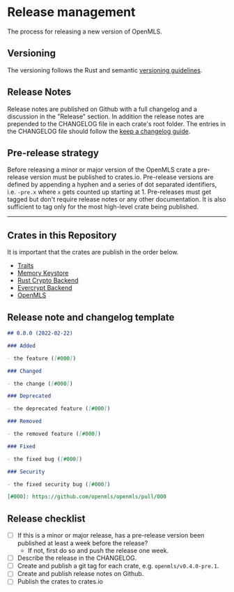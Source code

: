 # Release management

The process for releasing a new version of OpenMLS.

## Versioning

The versioning follows the Rust and semantic [versioning guidelines].

## Release Notes

Release notes are published on Github with a full changelog and a discussion in
the "Release" section.
In addition the release notes are prepended to the CHANGELOG file in each crate's
root folder.
The entries in the CHANGELOG file should follow the [keep a changelog guide].

## Pre-release strategy

Before releasing a minor or major version of the OpenMLS crate a pre-release version
must be published to crates.io.
Pre-release versions are defined by appending a hyphen and a series of dot
separated identifiers, i.e. `-pre.x` where `x` gets counted up starting at 1.
Pre-releases must get tagged but don't require release notes or any other documentation.
It is also sufficient to tag only for the most high-level crate being published.

---

## Crates in this Repository

It is important that the crates are publish in the order below.

- [Traits](https://github.com/openmls/openmls/blob/main/traits/Cargo.toml)
- [Memory Keystore](https://github.com/openmls/openmls/blob/main/memory_keystore/Cargo.toml)
- [Rust Crypto Backend](https://github.com/openmls/openmls/blob/main/openmls_rust_crypto/Cargo.toml)
- [Evercrypt Backend](https://github.com/openmls/openmls/blob/main/evercrypt_backend/Cargo.toml)
- [OpenMLS](https://github.com/openmls/openmls/blob/main/openmls/Cargo.toml)

## Release note and changelog template

```markdown
## 0.0.0 (2022-02-22)

### Added

- the feature ([#000])

### Changed

- the change ([#000])

### Deprecated

- the deprecated feature ([#000])

### Removed

- the removed feature ([#000])

### Fixed

- the fixed bug ([#000])

### Security

- the fixed security bug ([#000])

[#000]: https://github.com/openmls/openmls/pull/000
```

## Release checklist

- [ ] If this is a minor or major release, has a pre-release version been published at least a week before the release?
  - If not, first do so and push the release one week.
- [ ] Describe the release in the CHANGELOG.
- [ ] Create and publish a git tag for each crate, e.g. `openmls/v0.4.0-pre.1`.
- [ ] Create and publish release notes on Github.
- [ ] Publish the crates to crates.io

[versioning guidelines]: https://semver.org
[keep a changelog guide]: https://keepachangelog.com/en/1.0.0/
